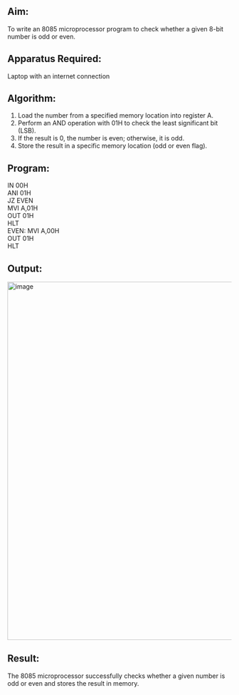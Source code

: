 ## Aim:
To write an 8085 microprocessor program to check whether a given 8-bit number is odd or even.
## Apparatus Required:
Laptop with an internet connection
## Algorithm:
1.	Load the number from a specified memory location into register A.
2.	Perform an AND operation with 01H to check the least significant bit (LSB).
3.	If the result is 0, the number is even; otherwise, it is odd.
4.	Store the result in a specific memory location (odd or even flag).
## Program:
IN 00H<br>
ANI 01H<br>
JZ EVEN<br>
MVI A,01H<br>
OUT 01H<br>
HLT<br>
EVEN: MVI A,00H<br>
OUT 01H<br>
HLT
## Output:
<img width="1823" height="804" alt="image" src="https://github.com/user-attachments/assets/c6025b0a-8105-4716-be80-ea15013c42b9" />

## Result:
The 8085 microprocessor successfully checks whether a given number is odd or even and stores the result in memory.


